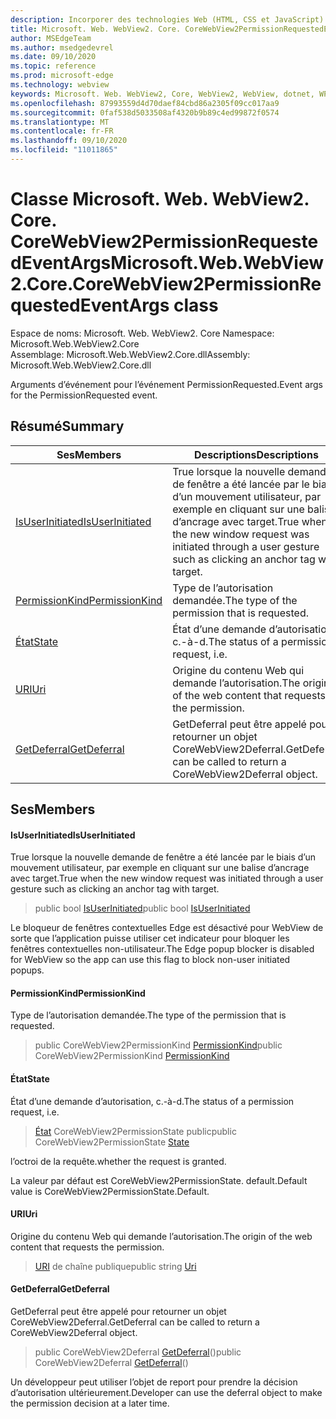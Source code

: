 ```yaml
---
description: Incorporer des technologies Web (HTML, CSS et JavaScript) dans vos applications natives avec le contrôle Microsoft Edge WebView2
title: Microsoft. Web. WebView2. Core. CoreWebView2PermissionRequestedEventArgs
author: MSEdgeTeam
ms.author: msedgedevrel
ms.date: 09/10/2020
ms.topic: reference
ms.prod: microsoft-edge
ms.technology: webview
keywords: Microsoft. Web. WebView2, Core, WebView2, WebView, dotnet, WPF, WinForms, application, Edge, CoreWebView2, CoreWebView2Controller, contrôle de navigateur, Edge html, Microsoft. Web. WebView2. Core. CoreWebView2PermissionRequestedEventArgs
ms.openlocfilehash: 87993559d4d70daef84cbd86a2305f09cc017aa9
ms.sourcegitcommit: 0faf538d5033508af4320b9b89c4ed99872f0574
ms.translationtype: MT
ms.contentlocale: fr-FR
ms.lasthandoff: 09/10/2020
ms.locfileid: "11011865"
---
```

# <span data-ttu-id="a0ff2-104">Classe Microsoft. Web. WebView2. Core. CoreWebView2PermissionRequestedEventArgs</span><span class="sxs-lookup"><span data-stu-id="a0ff2-104">Microsoft.Web.WebView2.Core.CoreWebView2PermissionRequestedEventArgs class</span></span> 

<span data-ttu-id="a0ff2-105">Espace de noms: Microsoft. Web. WebView2. Core </span><span class="sxs-lookup"><span data-stu-id="a0ff2-105">Namespace: Microsoft.Web.WebView2.Core</span></span>\
<span data-ttu-id="a0ff2-106">Assemblage: Microsoft.Web.WebView2.Core.dll</span><span class="sxs-lookup"><span data-stu-id="a0ff2-106">Assembly: Microsoft.Web.WebView2.Core.dll</span></span>

<span data-ttu-id="a0ff2-107">Arguments d’événement pour l’événement PermissionRequested.</span><span class="sxs-lookup"><span data-stu-id="a0ff2-107">Event args for the PermissionRequested event.</span></span>

## <span data-ttu-id="a0ff2-108">Résumé</span><span class="sxs-lookup"><span data-stu-id="a0ff2-108">Summary</span></span>

 <span data-ttu-id="a0ff2-109">Ses</span><span class="sxs-lookup"><span data-stu-id="a0ff2-109">Members</span></span>                        | <span data-ttu-id="a0ff2-110">Descriptions</span><span class="sxs-lookup"><span data-stu-id="a0ff2-110">Descriptions</span></span>
--------------------------------|---------------------------------------------
[<span data-ttu-id="a0ff2-111">IsUserInitiated</span><span class="sxs-lookup"><span data-stu-id="a0ff2-111">IsUserInitiated</span></span>](#isuserinitiated) | <span data-ttu-id="a0ff2-112">True lorsque la nouvelle demande de fenêtre a été lancée par le biais d’un mouvement utilisateur, par exemple en cliquant sur une balise d’ancrage avec target.</span><span class="sxs-lookup"><span data-stu-id="a0ff2-112">True when the new window request was initiated through a user gesture such as clicking an anchor tag with target.</span></span>
[<span data-ttu-id="a0ff2-113">PermissionKind</span><span class="sxs-lookup"><span data-stu-id="a0ff2-113">PermissionKind</span></span>](#permissionkind) | <span data-ttu-id="a0ff2-114">Type de l’autorisation demandée.</span><span class="sxs-lookup"><span data-stu-id="a0ff2-114">The type of the permission that is requested.</span></span>
[<span data-ttu-id="a0ff2-115">État</span><span class="sxs-lookup"><span data-stu-id="a0ff2-115">State</span></span>](#state) | <span data-ttu-id="a0ff2-116">État d’une demande d’autorisation, c.-à-d.</span><span class="sxs-lookup"><span data-stu-id="a0ff2-116">The status of a permission request, i.e.</span></span>
[<span data-ttu-id="a0ff2-117">URI</span><span class="sxs-lookup"><span data-stu-id="a0ff2-117">Uri</span></span>](#uri) | <span data-ttu-id="a0ff2-118">Origine du contenu Web qui demande l’autorisation.</span><span class="sxs-lookup"><span data-stu-id="a0ff2-118">The origin of the web content that requests the permission.</span></span>
[<span data-ttu-id="a0ff2-119">GetDeferral</span><span class="sxs-lookup"><span data-stu-id="a0ff2-119">GetDeferral</span></span>](#getdeferral) | <span data-ttu-id="a0ff2-120">GetDeferral peut être appelé pour retourner un objet CoreWebView2Deferral.</span><span class="sxs-lookup"><span data-stu-id="a0ff2-120">GetDeferral can be called to return a CoreWebView2Deferral object.</span></span>

## <span data-ttu-id="a0ff2-121">Ses</span><span class="sxs-lookup"><span data-stu-id="a0ff2-121">Members</span></span>

#### <span data-ttu-id="a0ff2-122">IsUserInitiated</span><span class="sxs-lookup"><span data-stu-id="a0ff2-122">IsUserInitiated</span></span> 

<span data-ttu-id="a0ff2-123">True lorsque la nouvelle demande de fenêtre a été lancée par le biais d’un mouvement utilisateur, par exemple en cliquant sur une balise d’ancrage avec target.</span><span class="sxs-lookup"><span data-stu-id="a0ff2-123">True when the new window request was initiated through a user gesture such as clicking an anchor tag with target.</span></span>

> <span data-ttu-id="a0ff2-124">public bool [IsUserInitiated](#isuserinitiated)</span><span class="sxs-lookup"><span data-stu-id="a0ff2-124">public bool [IsUserInitiated](#isuserinitiated)</span></span>

<span data-ttu-id="a0ff2-125">Le bloqueur de fenêtres contextuelles Edge est désactivé pour WebView de sorte que l’application puisse utiliser cet indicateur pour bloquer les fenêtres contextuelles non-utilisateur.</span><span class="sxs-lookup"><span data-stu-id="a0ff2-125">The Edge popup blocker is disabled for WebView so the app can use this flag to block non-user initiated popups.</span></span>

#### <span data-ttu-id="a0ff2-126">PermissionKind</span><span class="sxs-lookup"><span data-stu-id="a0ff2-126">PermissionKind</span></span> 

<span data-ttu-id="a0ff2-127">Type de l’autorisation demandée.</span><span class="sxs-lookup"><span data-stu-id="a0ff2-127">The type of the permission that is requested.</span></span>

> <span data-ttu-id="a0ff2-128">public CoreWebView2PermissionKind [PermissionKind](#permissionkind)</span><span class="sxs-lookup"><span data-stu-id="a0ff2-128">public CoreWebView2PermissionKind [PermissionKind](#permissionkind)</span></span>

#### <span data-ttu-id="a0ff2-129">État</span><span class="sxs-lookup"><span data-stu-id="a0ff2-129">State</span></span> 

<span data-ttu-id="a0ff2-130">État d’une demande d’autorisation, c.-à-d.</span><span class="sxs-lookup"><span data-stu-id="a0ff2-130">The status of a permission request, i.e.</span></span>

> <span data-ttu-id="a0ff2-131">[État](#state) CoreWebView2PermissionState public</span><span class="sxs-lookup"><span data-stu-id="a0ff2-131">public CoreWebView2PermissionState [State](#state)</span></span>

<span data-ttu-id="a0ff2-132">l’octroi de la requête.</span><span class="sxs-lookup"><span data-stu-id="a0ff2-132">whether the request is granted.</span></span>

<span data-ttu-id="a0ff2-133">La valeur par défaut est CoreWebView2PermissionState. default.</span><span class="sxs-lookup"><span data-stu-id="a0ff2-133">Default value is CoreWebView2PermissionState.Default.</span></span>

#### <span data-ttu-id="a0ff2-134">URI</span><span class="sxs-lookup"><span data-stu-id="a0ff2-134">Uri</span></span> 

<span data-ttu-id="a0ff2-135">Origine du contenu Web qui demande l’autorisation.</span><span class="sxs-lookup"><span data-stu-id="a0ff2-135">The origin of the web content that requests the permission.</span></span>

> <span data-ttu-id="a0ff2-136">[URI](#uri) de chaîne publique</span><span class="sxs-lookup"><span data-stu-id="a0ff2-136">public string [Uri](#uri)</span></span>

#### <span data-ttu-id="a0ff2-137">GetDeferral</span><span class="sxs-lookup"><span data-stu-id="a0ff2-137">GetDeferral</span></span> 

<span data-ttu-id="a0ff2-138">GetDeferral peut être appelé pour retourner un objet CoreWebView2Deferral.</span><span class="sxs-lookup"><span data-stu-id="a0ff2-138">GetDeferral can be called to return a CoreWebView2Deferral object.</span></span>

> <span data-ttu-id="a0ff2-139">public CoreWebView2Deferral [GetDeferral](#getdeferral)()</span><span class="sxs-lookup"><span data-stu-id="a0ff2-139">public CoreWebView2Deferral [GetDeferral](#getdeferral)()</span></span>

<span data-ttu-id="a0ff2-140">Un développeur peut utiliser l’objet de report pour prendre la décision d’autorisation ultérieurement.</span><span class="sxs-lookup"><span data-stu-id="a0ff2-140">Developer can use the deferral object to make the permission decision at a later time.</span></span>

